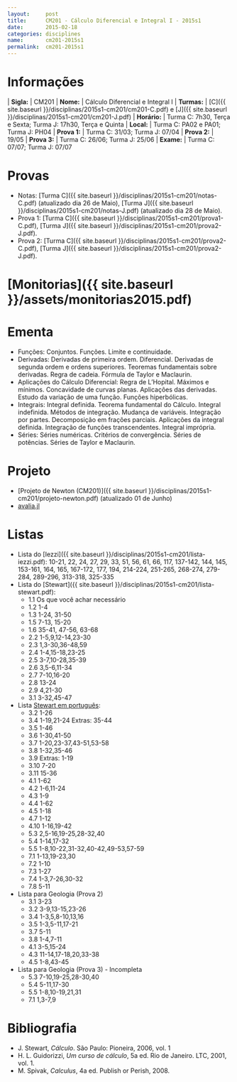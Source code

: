 ```yaml
---
layout:     post
title:      CM201 - Cálculo Diferencial e Integral I - 2015s1
date:       2015-02-18
categories: disciplines
name:       cm201-2015s1
permalink:  cm201-2015s1
---
```


# Informações

  | **Sigla:**   | CM201
  | **Nome:**    | Cálculo Diferencial e Integral I
  | **Turmas:**  | [C]({{ site.baseurl }}/disciplinas/2015s1-cm201/cm201-C.pdf) e [J]({{ site.baseurl }}/disciplinas/2015s1-cm201/cm201-J.pdf)
  | **Horário:** | Turma C: 7h30, Terça e Sexta; Turma J: 17h30, Terça e Quinta
  | **Local:**   | Turma C: PA02 e PA01; Turma J: PH04
  | **Prova 1:** | Turma C: 31/03; Turma J: 07/04
  | **Prova 2:** | 19/05
  | **Prova 3:** | Turma C: 26/06; Turma J: 25/06
  | **Exame:**   | Turma C: 07/07; Turma J: 07/07

# Provas
  
  - Notas: [Turma C]({{ site.baseurl }}/disciplinas/2015s1-cm201/notas-C.pdf)
    (atualizado dia 26 de Maio),
    [Turma J]({{ site.baseurl }}/disciplinas/2015s1-cm201/notas-J.pdf)
    (atualizado dia 28 de Maio).
  - Prova 1: [Turma C]({{ site.baseurl }}/disciplinas/2015s1-cm201/prova1-C.pdf),
    [Turma J]({{ site.baseurl }}/disciplinas/2015s1-cm201/prova2-J.pdf).
  - Prova 2: [Turma C]({{ site.baseurl }}/disciplinas/2015s1-cm201/prova2-C.pdf),
    [Turma J]({{ site.baseurl }}/disciplinas/2015s1-cm201/prova2-J.pdf).

# [Monitorias]({{ site.baseurl }}/assets/monitorias2015.pdf)

# Ementa

  - Funções: Conjuntos. Funções.  Limite e continuidade.
  - Derivadas: Derivadas de primeira ordem.  Diferencial.  Derivadas de segunda
    ordem e ordens superiores.  Teoremas fundamentais sobre derivadas.  Regra de
    cadeia.  Fórmula de Taylor e Maclaurin.
  - Aplicações do Cálculo Diferencial: Regra de L’Hopital.  Máximos e mínimos.
    Concavidade de curvas planas.  Aplicações das derivadas.  Estudo da variação
    de uma função.  Funções hiperbólicas.
  - Integrais: Integral definida.  Teorema fundamental do Cálculo.  Integral
    indefinida.  Métodos de integração.  Mudança de variáveis.  Integração por
    partes.  Decomposição em frações parciais.  Aplicações da integral definida.
    Integração de funções transcendentes.  Integral imprópria.
  - Séries: Séries numéricas.  Critérios de convergência.  Séries de potências.
    Séries de Taylor e Maclaurin.

# Projeto

  - [Projeto de Newton (CM201)]({{ site.baseurl }}/disciplinas/2015s1-cm201/projeto-newton.pdf)
    (atualizado 01 de Junho)
  - [avalia.jl]({{site.baseurl}}/disciplinas/2015s1-cm201/avalia.jl)

# Listas

  - Lista do [Iezzi]({{ site.baseurl }}/disciplinas/2015s1-cm201/lista-iezzi.pdf):
    10-21, 22, 24, 27, 29, 33, 51, 56, 61, 66, 117, 137-142, 144, 145, 153-161,
    164, 165, 167-172, 177, 194, 214-224, 251-265, 268-274, 279-284, 289-296,
    313-318, 325-335
  - Lista do [Stewart]({{ site.baseurl }}/disciplinas/2015s1-cm201/lista-stewart.pdf):
    - 1.1 Os que você achar necessário
    - 1.2 1-4
    - 1.3 1-24, 31-50
    - 1.5 7-13, 15-20
    - 1.6 35-41, 47-56, 63-68
    - 2.2 1-5,9,12-14,23-30
    - 2.3 1,3-30,36-48,59
    - 2.4 1-4,15-18,23-25
    - 2.5 3-7,10-28,35-39
    - 2.6 3,5-6,11-34
    - 2.7 7-10,16-20
    - 2.8 13-24
    - 2.9 4,21-30
    - 3.1 3-32,45-47
  - Lista [Stewart em
    português](http://mayraclara.mat.br/mat_did/calculo1/james_stewart1.pdf):
    - 3.2 1-26
    - 3.4 1-19,21-24 Extras: 35-44
    - 3.5 1-46
    - 3.6 1-30,41-50
    - 3.7 1-20,23-37,43-51,53-58
    - 3.8 1-32,35-46
    - 3.9 Extras: 1-19
    - 3.10 7-20
    - 3.11 15-36
    - 4.1 1-62
    - 4.2 1-6,11-24
    - 4.3 1-9
    - 4.4 1-62
    - 4.5 1-18
    - 4.7 1-12
    - 4.10 1-16,19-42
    - 5.3 2,5-16,19-25,28-32,40
    - 5.4 1-14,17-32
    - 5.5 1-8,10-22,31-32,40-42,49-53,57-59
    - 7.1 1-13,19-23,30
    - 7.2 1-10
    - 7.3 1-27
    - 7.4 1-3,7-26,30-32
    - 7.8 5-11
  - Lista para Geologia (Prova 2)
    - 3.1 3-23
    - 3.2 3-9,13-15,23-26
    - 3.4 1-3,5,8-10,13,16
    - 3.5 1-3,5-11,17-21
    - 3.7 5-11
    - 3.8 1-4,7-11
    - 4.1 3-5,15-24
    - 4.3 11-14,17-18,20,33-38
    - 4.5 1-8,43-45
  - Lista para Geologia (Prova 3) - Incompleta
    - 5.3 7-10,19-25,28-30,40
    - 5.4 5-11,17-30
    - 5.5 1-8,10-19,21,31
    - 7.1 1,3-7,9

# Bibliografia

  - J. Stewart, _Cálculo_. São Paulo: Pioneira, 2006, vol. 1
  - H. L. Guidorizzi, _Um curso de cálculo_, 5a ed. Rio de Janeiro. LTC, 2001,
    vol. 1.
  - M. Spivak, _Calculus_, 4a ed. Publish or Perish, 2008.
